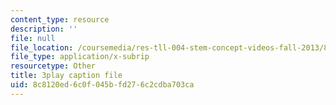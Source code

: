```yaml
---
content_type: resource
description: ''
file: null
file_location: /coursemedia/res-tll-004-stem-concept-videos-fall-2013/8c8120ed6c0f045bfd276c2cdba703ca_tGqogBLtK4M.srt
file_type: application/x-subrip
resourcetype: Other
title: 3play caption file
uid: 8c8120ed-6c0f-045b-fd27-6c2cdba703ca
---
```

